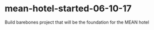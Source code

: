 # mean-hotel-started-06-10-17
Build barebones project that will be the foundation for the MEAN hotel